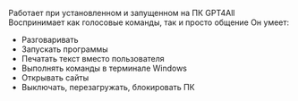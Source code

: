Работает при установленном и запущенном на ПК GPT4All
Воспринимает как голосовые команды, так и просто общение
Он умеет:
 - Разговаривать
 - Запускать программы
 - Печатать текст вместо пользователя
 - Выполнять команды в терминале Windows
 - Открывать сайты
 - Выключать, перезагружать, блокировать ПК
